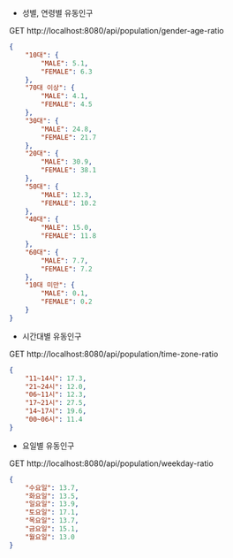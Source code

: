 - 성별, 연령별 유동인구

GET http://localhost:8080/api/population/gender-age-ratio
```json
{
    "10대": {
        "MALE": 5.1,
        "FEMALE": 6.3
    },
    "70대 이상": {
        "MALE": 4.1,
        "FEMALE": 4.5
    },
    "30대": {
        "MALE": 24.8,
        "FEMALE": 21.7
    },
    "20대": {
        "MALE": 30.9,
        "FEMALE": 38.1
    },
    "50대": {
        "MALE": 12.3,
        "FEMALE": 10.2
    },
    "40대": {
        "MALE": 15.0,
        "FEMALE": 11.8
    },
    "60대": {
        "MALE": 7.7,
        "FEMALE": 7.2
    },
    "10대 미만": {
        "MALE": 0.1,
        "FEMALE": 0.2
    }
}
```

- 시간대별 유동인구

GET http://localhost:8080/api/population/time-zone-ratio
```json
{
    "11~14시": 17.3,
    "21~24시": 12.0,
    "06~11시": 12.3,
    "17~21시": 27.5,
    "14~17시": 19.6,
    "00~06시": 11.4
}
```

- 요일별 유동인구

GET http://localhost:8080/api/population/weekday-ratio
```json
{
    "수요일": 13.7,
    "화요일": 13.5,
    "일요일": 13.9,
    "토요일": 17.1,
    "목요일": 13.7,
    "금요일": 15.1,
    "월요일": 13.0
}
```